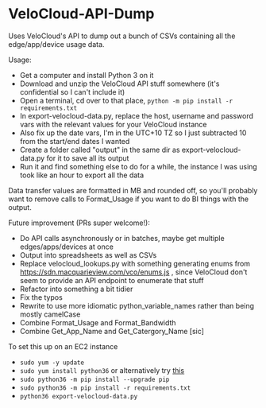 # VeloCloud-API-Dump
Uses VeloCloud's API to dump out a bunch of CSVs containing all the edge/app/device usage data.

Usage:
 - Get a computer and install Python 3 on it
 - Download and unzip the VeloCloud API stuff somewhere (it's confidential so I can't include it)
 - Open a terminal, cd over to that place, `python -m pip install -r requirements.txt`
 - In export-velocloud-data.py, replace the host, username and password vars with the relevant values for your VeloCloud instance
 - Also fix up the date vars, I'm in the UTC+10 TZ so I just subtracted 10 from the start/end dates I wanted
 - Create a folder called "output" in the same dir as export-velocloud-data.py for it to save all its output
 - Run it and find something else to do for a while, the instance I was using took like an hour to export all the data

Data transfer values are formatted in MB and rounded off, so you'll probably want to remove calls to Format_Usage if you want to do BI things with the output.

Future improvement (PRs super welcome!):
 - Do API calls asynchronously or in batches, maybe get multiple edges/apps/devices at once
 - Output into spreadsheets as well as CSVs
 - Replace velocloud_lookups.py with something generating enums from https://sdn.macquarieview.com/vco/enums.js , since VeloCloud don't seem to provide an API endpoint to enumerate that stuff
 - Refactor into something a bit tidier
 - Fix the typos
 - Rewrite to use more idiomatic python_variable_names rather than being mostly camelCase
 - Combine Format_Usage and Format_Bandwidth
 - Combine Get_App_Name and Get_Catergory_Name [sic]

To set this up on an EC2 instance
- `sudo yum -y update`
- `sudo yum install python36` or alternatively try [this](https://stackoverflow.com/a/48314242/2939759)
- `sudo python36 -m pip install --upgrade pip`
- `sudo python36 -m pip install -r requirements.txt`
- `python36 export-velocloud-data.py`

